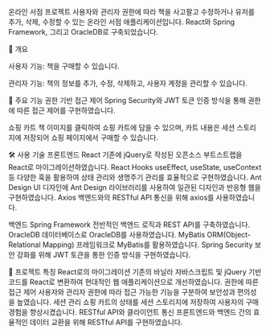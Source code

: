 온라인 서점 프로젝트
사용자와 관리자 권한에 따라 책을 사고팔고 수정하거나 유저를 추가, 삭제, 수정할 수 있는 온라인 서점 애플리케이션입니다. React와 Spring Framework, 그리고 OracleDB로 구축되었습니다.

📌 개요

사용자 기능: 책을 구매할 수 있습니다.

관리자 기능: 책의 정보를 추가, 수정, 삭제하고, 사용자 계정을 관리할 수 있습니다.

🎯 주요 기능
권한 기반 접근 제어
Spring Security와 JWT 토큰 인증 방식을 통해 권한에 따른 접근 제어를 구현하였습니다.

쇼핑 카트
책 이미지를 클릭하여 쇼핑 카트에 담을 수 있으며, 카트 내용은 세션 스토리지에 저장되어 쇼핑 페이지에서 구매할 수 있습니다.

🛠 사용 기술
프론트엔드
React
기존에 jQuery로 작성된 오픈소스 부트스트랩을 React로 마이그레이션하였습니다.
React Hooks
useEffect, useState, useContext 등 다양한 훅을 활용하여 상태 관리와 생명주기 관리를 효율적으로 구현하였습니다.
Ant Design
UI 디자인에 Ant Design 라이브러리를 사용하여 일관된 디자인과 반응형 웹을 구현하였습니다.
Axios
백엔드와의 RESTful API 통신을 위해 axios를 사용하였습니다.

백엔드
Spring Framework
전반적인 백엔드 로직과 REST API를 구축하였습니다.
OracleDB
데이터베이스로 OracleDB를 사용하였습니다.
MyBatis
ORM(Object-Relational Mapping) 프레임워크로 MyBatis를 활용하였습니다.
Spring Security
보안 강화를 위해 JWT 토큰을 통한 인증 방식을 구현하였습니다.

🚀 프로젝트 특징
React로의 마이그레이션
기존의 바닐라 자바스크립트 및 jQuery 기반 코드를 React로 변환하여 현대적인 웹 애플리케이션으로 개선하였습니다.
권한에 따른 접근 제어
사용자와 관리자 권한에 따라 접근 가능한 기능을 구분하여 보안성과 편의성을 높였습니다.
세션 관리
쇼핑 카트의 상태를 세션 스토리지에 저장하여 사용자의 구매 경험을 향상시켰습니다.
RESTful API와 클라이언트 통신
프론트엔드와 백엔드 간의 효율적인 데이터 교환을 위해 RESTful API를 구현하였습니다.


